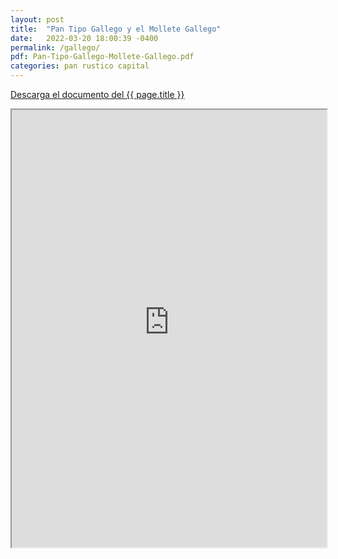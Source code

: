 ```yaml
---
layout: post
title:  "Pan Tipo Gallego y el Mollete Gallego"
date:   2022-03-20 18:00:39 -0400
permalink: /gallego/
pdf: Pan-Tipo-Gallego-Mollete-Gallego.pdf
categories: pan rustico capital
---
```


<a href="https://panesvenezolanos.github.io/assets/pdf/{{ page.pdf }}">Descarga el documento del {{ page.title }}</a>

<iframe src="https://panesvenezolanos.github.io/assets/pdf/{{ page.pdf }}" width="100%" height="700px">
